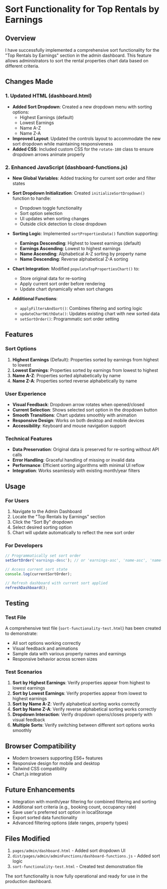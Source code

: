 # Sort Functionality for Top Rentals by Earnings

## Overview
I have successfully implemented a comprehensive sort functionality for the "Top Rentals by Earnings" section in the admin dashboard. This feature allows administrators to sort the rental properties chart data based on different criteria.

## Changes Made

### 1. Updated HTML (dashboard.html)
- **Added Sort Dropdown**: Created a new dropdown menu with sorting options:
  - Highest Earnings (default)
  - Lowest Earnings  
  - Name A-Z
  - Name Z-A
- **Improved Layout**: Updated the controls layout to accommodate the new sort dropdown while maintaining responsiveness
- **Added CSS**: Included custom CSS for the `rotate-180` class to ensure dropdown arrows animate properly

### 2. Enhanced JavaScript (dashboard-functions.js)
- **New Global Variables**: Added tracking for current sort order and filter states
- **Sort Dropdown Initialization**: Created `initializeSortDropdown()` function to handle:
  - Dropdown toggle functionality
  - Sort option selection
  - UI updates when sorting changes
  - Outside click detection to close dropdown

- **Sorting Logic**: Implemented `sortPropertiesData()` function supporting:
  - **Earnings Descending**: Highest to lowest earnings (default)
  - **Earnings Ascending**: Lowest to highest earnings
  - **Name Ascending**: Alphabetical A-Z sorting by property name
  - **Name Descending**: Reverse alphabetical Z-A sorting

- **Chart Integration**: Modified `populateTopPropertiesChart()` to:
  - Store original data for re-sorting
  - Apply current sort order before rendering
  - Update chart dynamically when sort changes

- **Additional Functions**:
  - `applyFiltersAndSort()`: Combines filtering and sorting logic
  - `updateChartWithData()`: Updates existing chart with new sorted data
  - `setSortOrder()`: Programmatic sort order setting

## Features

### Sort Options
1. **Highest Earnings** (Default): Properties sorted by earnings from highest to lowest
2. **Lowest Earnings**: Properties sorted by earnings from lowest to highest  
3. **Name A-Z**: Properties sorted alphabetically by name
4. **Name Z-A**: Properties sorted reverse alphabetically by name

### User Experience
- **Visual Feedback**: Dropdown arrow rotates when opened/closed
- **Current Selection**: Shows selected sort option in the dropdown button
- **Smooth Transitions**: Chart updates smoothly with animation
- **Responsive Design**: Works on both desktop and mobile devices
- **Accessibility**: Keyboard and mouse navigation support

### Technical Features
- **Data Preservation**: Original data is preserved for re-sorting without API calls
- **Error Handling**: Graceful handling of missing or invalid data
- **Performance**: Efficient sorting algorithms with minimal UI reflow
- **Integration**: Works seamlessly with existing month/year filters

## Usage

### For Users
1. Navigate to the Admin Dashboard
2. Locate the "Top Rentals by Earnings" section
3. Click the "Sort By" dropdown
4. Select desired sorting option
5. Chart will update automatically to reflect the new sort order

### For Developers
```javascript
// Programmatically set sort order
setSortOrder('earnings-desc'); // or 'earnings-asc', 'name-asc', 'name-desc'

// Access current sort state
console.log(currentSortOrder);

// Refresh dashboard with current sort applied
refreshDashboard();
```

## Testing

### Test File
A comprehensive test file (`sort-functionality-test.html`) has been created to demonstrate:
- All sort options working correctly
- Visual feedback and animations
- Sample data with various property names and earnings
- Responsive behavior across screen sizes

### Test Scenarios
1. **Sort by Highest Earnings**: Verify properties appear from highest to lowest earnings
2. **Sort by Lowest Earnings**: Verify properties appear from lowest to highest earnings
3. **Sort by Name A-Z**: Verify alphabetical sorting works correctly
4. **Sort by Name Z-A**: Verify reverse alphabetical sorting works correctly
5. **Dropdown Interaction**: Verify dropdown opens/closes properly with visual feedback
6. **Multiple Sorts**: Verify switching between different sort options works smoothly

## Browser Compatibility
- Modern browsers supporting ES6+ features
- Responsive design for mobile and desktop
- Tailwind CSS compatibility
- Chart.js integration

## Future Enhancements
- Integration with month/year filtering for combined filtering and sorting
- Additional sort criteria (e.g., booking count, occupancy rate)
- Save user's preferred sort option in localStorage
- Export sorted data functionality
- Advanced filtering options (date ranges, property types)

## Files Modified
1. `pages/admin/dashboard.html` - Added sort dropdown UI
2. `dist/pages/admin/adminFunctions/dashboard-functions.js` - Added sort logic
3. `sort-functionality-test.html` - Created test demonstration file

The sort functionality is now fully operational and ready for use in the production dashboard.
